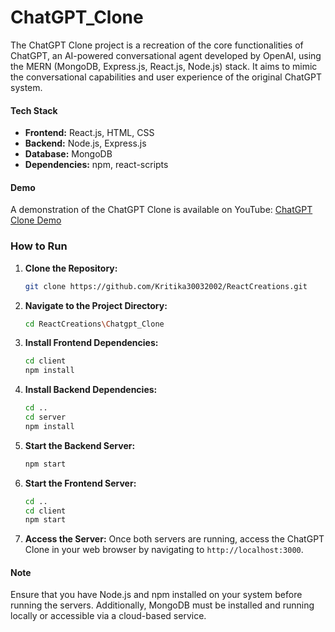 # ChatGPT_Clone

The ChatGPT Clone project is a recreation of the core functionalities of ChatGPT, an AI-powered conversational agent developed by OpenAI, using the MERN (MongoDB, Express.js, React.js, Node.js) stack. It aims to mimic the conversational capabilities and user experience of the original ChatGPT system.

#### Tech Stack
- **Frontend:** React.js, HTML, CSS
- **Backend:** Node.js, Express.js
- **Database:** MongoDB
- **Dependencies:** npm, react-scripts

#### Demo
A demonstration of the ChatGPT Clone is available on YouTube: [ChatGPT Clone Demo](https://youtu.be/OdeF5tuaFl0)

### How to Run

1. **Clone the Repository:**
   ```bash
   git clone https://github.com/Kritika30032002/ReactCreations.git
   ```

2. **Navigate to the Project Directory:**
   ```bash
   cd ReactCreations\Chatgpt_Clone
   ```

3. **Install Frontend Dependencies:**
   ```bash
   cd client
   npm install
   ```

4. **Install Backend Dependencies:**
   ```bash
   cd ..
   cd server
   npm install
   ```

5. **Start the Backend Server:**
   ```bash
   npm start
   ```

6. **Start the Frontend Server:**
   ```bash
   cd ..
   cd client
   npm start
   ```

7. **Access the Server:**
   Once both servers are running, access the ChatGPT Clone in your web browser by navigating to `http://localhost:3000`.

#### Note
Ensure that you have Node.js and npm installed on your system before running the servers. Additionally, MongoDB must be installed and running locally or accessible via a cloud-based service.